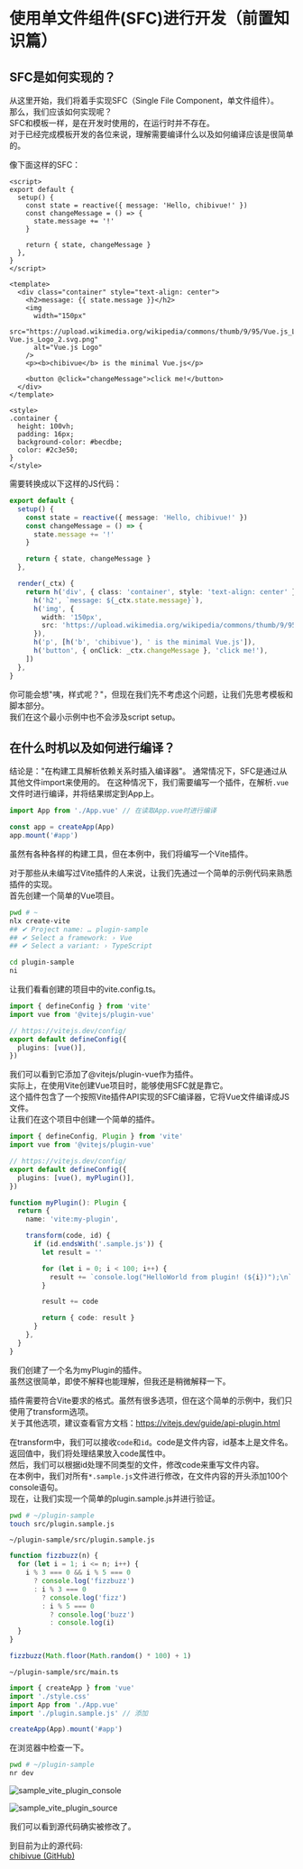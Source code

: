# 使用单文件组件(SFC)进行开发（前置知识篇）

## SFC是如何实现的？

从这里开始，我们将着手实现SFC（Single File Component，单文件组件）。  
那么，我们应该如何实现呢？  
SFC和模板一样，是在开发时使用的，在运行时并不存在。  
对于已经完成模板开发的各位来说，理解需要编译什么以及如何编译应该是很简单的。

像下面这样的SFC：

```vue
<script>
export default {
  setup() {
    const state = reactive({ message: 'Hello, chibivue!' })
    const changeMessage = () => {
      state.message += '!'
    }

    return { state, changeMessage }
  },
}
</script>

<template>
  <div class="container" style="text-align: center">
    <h2>message: {{ state.message }}</h2>
    <img
      width="150px"
      src="https://upload.wikimedia.org/wikipedia/commons/thumb/9/95/Vue.js_Logo_2.svg/1200px-Vue.js_Logo_2.svg.png"
      alt="Vue.js Logo"
    />
    <p><b>chibivue</b> is the minimal Vue.js</p>

    <button @click="changeMessage">click me!</button>
  </div>
</template>

<style>
.container {
  height: 100vh;
  padding: 16px;
  background-color: #becdbe;
  color: #2c3e50;
}
</style>
```

需要转换成以下这样的JS代码：

```ts
export default {
  setup() {
    const state = reactive({ message: 'Hello, chibivue!' })
    const changeMessage = () => {
      state.message += '!'
    }

    return { state, changeMessage }
  },

  render(_ctx) {
    return h('div', { class: 'container', style: 'text-align: center' }, [
      h('h2', `message: ${_ctx.state.message}`),
      h('img', {
        width: '150px',
        src: 'https://upload.wikimedia.org/wikipedia/commons/thumb/9/95/Vue.js_Logo_2.svg/1200px-Vue.js_Logo_2.svg.png',
      }),
      h('p', [h('b', 'chibivue'), ' is the minimal Vue.js']),
      h('button', { onClick: _ctx.changeMessage }, 'click me!'),
    ])
  },
}
```

你可能会想"咦，样式呢？"，但现在我们先不考虑这个问题，让我们先思考模板和脚本部分。  
我们在这个最小示例中也不会涉及script setup。

## 在什么时机以及如何进行编译？

结论是："在构建工具解析依赖关系时插入编译器"。
通常情况下，SFC是通过从其他文件import来使用的。
在这种情况下，我们需要编写一个插件，在解析`.vue`文件时进行编译，并将结果绑定到App上。

```ts
import App from './App.vue' // 在读取App.vue时进行编译

const app = createApp(App)
app.mount('#app')
```

虽然有各种各样的构建工具，但在本例中，我们将编写一个Vite插件。

对于那些从未编写过Vite插件的人来说，让我们先通过一个简单的示例代码来熟悉插件的实现。  
首先创建一个简单的Vue项目。

```sh
pwd # ~
nlx create-vite
## ✔ Project name: … plugin-sample
## ✔ Select a framework: › Vue
## ✔ Select a variant: › TypeScript

cd plugin-sample
ni
```

让我们看看创建的项目中的vite.config.ts。

```ts
import { defineConfig } from 'vite'
import vue from '@vitejs/plugin-vue'

// https://vitejs.dev/config/
export default defineConfig({
  plugins: [vue()],
})
```

我们可以看到它添加了@vitejs/plugin-vue作为插件。  
实际上，在使用Vite创建Vue项目时，能够使用SFC就是靠它。  
这个插件包含了一个按照Vite插件API实现的SFC编译器，它将Vue文件编译成JS文件。  
让我们在这个项目中创建一个简单的插件。

```ts
import { defineConfig, Plugin } from 'vite'
import vue from '@vitejs/plugin-vue'

// https://vitejs.dev/config/
export default defineConfig({
  plugins: [vue(), myPlugin()],
})

function myPlugin(): Plugin {
  return {
    name: 'vite:my-plugin',

    transform(code, id) {
      if (id.endsWith('.sample.js')) {
        let result = ''

        for (let i = 0; i < 100; i++) {
          result += `console.log("HelloWorld from plugin! (${i})");\n`
        }

        result += code

        return { code: result }
      }
    },
  }
}
```

我们创建了一个名为myPlugin的插件。  
虽然这很简单，即使不解释也能理解，但我还是稍微解释一下。

插件需要符合Vite要求的格式。虽然有很多选项，但在这个简单的示例中，我们只使用了transform选项。  
关于其他选项，建议查看官方文档：https://vitejs.dev/guide/api-plugin.html

在transform中，我们可以接收`code`和`id`。code是文件内容，id基本上是文件名。  
返回值中，我们将处理结果放入code属性中。  
然后，我们可以根据id处理不同类型的文件，修改code来重写文件内容。  
在本例中，我们对所有`*.sample.js`文件进行修改，在文件内容的开头添加100个console语句。  
现在，让我们实现一个简单的plugin.sample.js并进行验证。

```sh
pwd # ~/plugin-sample
touch src/plugin.sample.js
```

`~/plugin-sample/src/plugin.sample.js`

```ts
function fizzbuzz(n) {
  for (let i = 1; i <= n; i++) {
    i % 3 === 0 && i % 5 === 0
      ? console.log('fizzbuzz')
      : i % 3 === 0
        ? console.log('fizz')
        : i % 5 === 0
          ? console.log('buzz')
          : console.log(i)
  }
}

fizzbuzz(Math.floor(Math.random() * 100) + 1)
```

`~/plugin-sample/src/main.ts`

```ts
import { createApp } from 'vue'
import './style.css'
import App from './App.vue'
import './plugin.sample.js' // 添加

createApp(App).mount('#app')
```

在浏览器中检查一下。

```sh
pwd # ~/plugin-sample
nr dev
```

![sample_vite_plugin_console](https://raw.githubusercontent.com/chibivue-land/chibivue/main/book/images/sample_vite_plugin_console.png)

![sample_vite_plugin_source](https://raw.githubusercontent.com/chibivue-land/chibivue/main/book/images/sample_vite_plugin_source.png)

我们可以看到源代码确实被修改了。

到目前为止的源代码:  
[chibivue (GitHub)](https://github.com/chibivue-land/chibivue/tree/main/book/impls/10_minimum_example/070_sfc_compiler) 